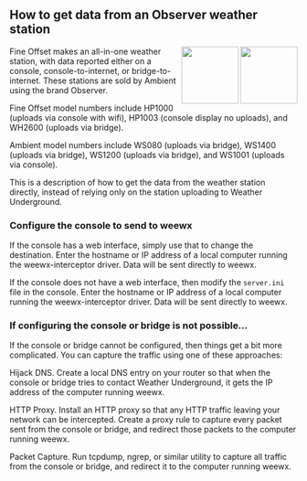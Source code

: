 ## How to get data from an Observer weather station

<img src="http://weewx.com/hardware/hp1001.png" align="right" height="100"/>
<img src="http://weewx.com/hardware/hp1003.png" align="right" height="100"/>

Fine Offset makes an all-in-one weather station, with data reported either on a console, console-to-internet, or bridge-to-internet.  These stations are sold by Ambient using the brand Observer.

Fine Offset model numbers include HP1000 (uploads via console with wifi), HP1003 (console display no uploads), and WH2600 (uploads via bridge).

Ambient model numbers include WS080 (uploads via bridge), WS1400 (uploads via bridge), WS1200 (uploads via bridge), and WS1001 (uploads via console).

This is a description of how to get the data from the weather station directly, instead of relying only on the station uploading to Weather Underground.

### Configure the console to send to weewx

If the console has a web interface, simply use that to change the destination.  Enter the hostname or IP address of a local computer running the weewx-interceptor driver.  Data will be sent directly to weewx.

If the console does not have a web interface, then modify the `server.ini` file in the console.  Enter the hostname or IP address of a local computer running the weewx-interceptor driver.  Data will be sent directly to weewx.

### If configuring the console or bridge is not possible...

If the console or bridge cannot be configured, then things get a bit more complicated.  You can capture the traffic using one of these approaches:

Hijack DNS.  Create a local DNS entry on your router so that when the console or bridge tries to contact Weather Underground, it gets the IP address of the computer running weewx.

HTTP Proxy.  Install an HTTP proxy so that any HTTP traffic leaving your network can be intercepted.  Create a proxy rule to capture every packet sent from the console or bridge, and redirect those packets to the computer running weewx.

Packet Capture.  Run tcpdump, ngrep, or similar utility to capture all traffic from the console or bridge, and redirect it to the computer running weewx.